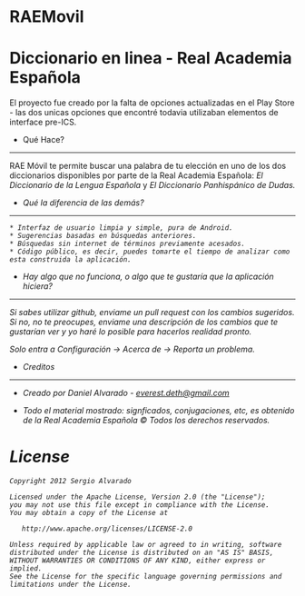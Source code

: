 ﻿RAEMovil
========

<h1>Diccionario en linea - Real Academia Española</h1>

El proyecto fue creado por la falta de opciones actualizadas en el Play Store - las dos unicas opciones que encontré todavia utilizaban elementos de interface pre-ICS.

- Qué Hace?
-----------

RAE Móvil te permite buscar una palabra de tu elección en uno de los dos diccionarios disponibles por parte de la Real Academia Española: <i>El Diccionario de la Lengua Española</i> y <i>El Diccionario Panhispánico de Dudas<i>. 

- Qué la diferencia de las demás?
---------------------------------

	* Interfaz de usuario limpia y simple, pura de Android. 
	* Sugerencias basadas en búsquedas anteriores. 
	* Búsquedas sin internet de términos previamente acesados.
	* Código público, es decir, puedes tomarte el tiempo de analizar como esta construida la aplicación.

- Hay algo que no funciona, o algo que te gustaría que la aplicación hiciera?
-----------------------------------------------------------------------------

Si sabes utilizar github, enviame un pull request con los cambios sugeridos. Si no, no te preocupes, enviame una descripción de los cambios que te gustarían ver y yo haré lo posible para hacerlos realidad pronto. 

Solo entra a Configuración -> Acerca de -> Reporta un problema. 

- Creditos
----------

 * Creado por Daniel Alvarado - everest.deth@gmail.com

 * Todo el material mostrado: signficados, conjugaciones, etc, es obtenido de la Real Academia Española © Todos los derechos reservados. 

License
=======

    Copyright 2012 Sergio Alvarado

    Licensed under the Apache License, Version 2.0 (the "License");
    you may not use this file except in compliance with the License.
    You may obtain a copy of the License at

       http://www.apache.org/licenses/LICENSE-2.0

    Unless required by applicable law or agreed to in writing, software
    distributed under the License is distributed on an "AS IS" BASIS,
    WITHOUT WARRANTIES OR CONDITIONS OF ANY KIND, either express or implied.
    See the License for the specific language governing permissions and
    limitations under the License.